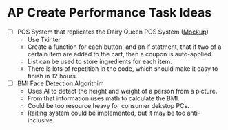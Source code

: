 # AP Create Performance Task Ideas

- [ ] POS System that replicates the Dairy Queen POS System ([Mockup](https://github.com/willtheorangeguy/Computer-Studies-Code/blob/main/AP%20Performance%20Task/AP%20Create%20Task%20Mockup.pdf))
    - Use Tkinter
    - Create a function for each button, and an if statment, that if two of a certain item are added to the cart, then a coupon is auto-applied.
    - List can be used to store ingredients for each item.
    - There is lots of repetition in the code, which should make it easy to finish in 12 hours.
- [ ] BMI Face Detection Algorithim
    - Uses AI to detect the height and weight of a person from a picture.
    - From that information uses math to calculate the BMI.
    - Could be too resource heavy for consumer dekstop PCs.
    - Raiting system could be implemented, but it may be too anti-inclusive.
